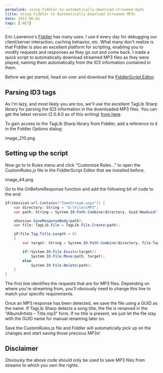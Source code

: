 ```yaml
---
permalink: using-fiddler-to-automatically-download-streamed-mp3s
title: Using Fiddler to Automatically Download Streamed MP3s
date: 2011-06-01
tags: [.NET]
---
```

Eric Lawrence's [Fiddler](http://www.fiddler2.com/fiddler2/version.asp) has many uses. I use it every day for debugging our client/server interaction, caching behavior, etc. What many don't realize is that Fiddler is also an excellent platform for scripting, enabling you to modify requests and responses as they go out and come back. I made a quick script to automatically download streamed MP3 files as they were played, naming them automatically from the ID3 information contained in them.

<!-- more -->

Before we get started, head on over and download the [FiddlerScript Editor](http://www.fiddler2.com/fiddler/fse.asp).

## Parsing ID3 tags

As I'm lazy, and most likely you are too, we'll use the excellent TagLib Sharp library for parsing the ID3 information in the downloaded MP3 files. You can get the latest version (2.0.4.0 as of this writing) [from here](http://download.banshee.fm/taglib-sharp/).

To gain access to the TagLib Sharp library from Fiddler, add a reference to it in the Fiddler Options dialog:

image_210.png

## Setting up the script

Now go to to Rules menu and click "Customize Rules…" to open the CustomRules.js file in the FiddlerScript Editor that we installed before.

image_44.png

Go to the OnBeforeResponse function and add the following bit of code to the end:

```csharp
if(oSession.url.Contains("SomeStream.aspx")) {
	var directory: String = "D:\Files\MP3";
	var path: String = System.IO.Path.Combine(directory, Guid.NewGuid() + ".mp3");

	oSession.SaveResponseBody(path);
	var file: TagLib.File = TagLib.File.Create(path);

	if(file.Tag.Title.Length > 0)
	{
		var target: String = System.IO.Path.Combine(directory, file.Tag.AlbumArtists + " - " + file.Tag.Title + ".mp3");

		if(!System.IO.File.Exists(target))
			System.IO.File.Move(path, target);
		else
			System.IO.File.Delete(path);
	}
}
```

The first line identifies the requests that are for MP3 files. Depending on where you're streaming from, you'll obviously need to change this line to match your specific requirements.

Once an MP3 response has been detected, we save the file using a GUID as the name. If TagLib Sharp detects a song title, the file is renamed in the "AlbumArtists – Title.mp3" form. If no title is present, we just let the file stay with the GUID name for manual renaming later on.

Save the CustomRules.js file and Fiddler will automatically pick up on the changes and start saving those precious MP3s!

## Disclaimer

Obviously the above code should only be used to save MP3 files from streams to which you own the rights.
